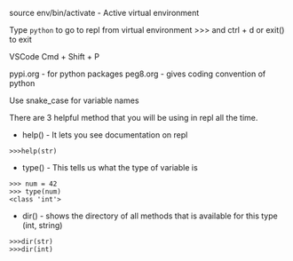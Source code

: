 source env/bin/activate - Active virtual environment

Type `python` to go to repl from virtual environment >>> and ctrl + d or exit() to exit


VSCode
Cmd + Shift + P

pypi.org - for python packages
peg8.org - gives coding convention of python

Use snake_case for variable names

There are 3 helpful method that you will be using in repl all the time.
- help() - It lets you see documentation on repl
```
>>>help(str)
```

- type() - This tells us what the type of variable is 
```
>>> num = 42
>>> type(num)
<class 'int'>
```

- dir() - shows the directory of all methods that is available for this type (int, string)
```
>>>dir(str)
>>>dir(int)
```
